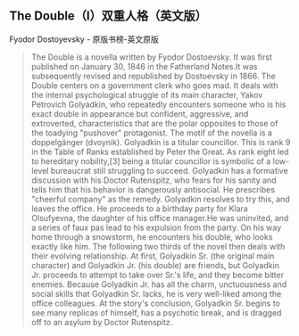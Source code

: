 ## The Double（I）双重人格（英文版）

Fyodor Dostoyevsky  -  原版书榜-英文原版

> The Double is a novella written by Fyodor Dostoevsky. It was first published on January 30, 1846 in the Fatherland Notes.It was subsequently revised and republished by Dostoevsky in 1866. The Double centers on a government clerk who goes mad. It deals with the internal psychological struggle of its main character, Yakov Petrovich Golyadkin, who repeatedly encounters someone who is his exact double in appearance but confident, aggressive, and extroverted, characteristics that are the polar opposites to those of the toadying "pushover" protagonist. The motif of the novella is a doppelgänger (dvoynik). Golyadkin is a titular councillor. This is rank 9 in the Table of Ranks established by Peter the Great. As rank eight led to hereditary nobility,[3] being a titular councillor is symbolic of a low-level bureaucrat still struggling to succeed. Golyadkin has a formative discussion with his Doctor Rutenspitz, who fears for his sanity and tells him that his behavior is dangerously antisocial. He prescribes "cheerful company" as the remedy. Golyadkin resolves to try this, and leaves the office. He proceeds to a birthday party for Klara Olsufyevna, the daughter of his office manager.He was uninvited, and a series of faux pas lead to his expulsion from the party. On his way home through a snowstorm, he encounters his double, who looks exactly like him. The following two thirds of the novel then deals with their evolving relationship. At first, Golyadkin Sr. (the original main character) and Golyadkin Jr. (his double) are friends, but Golyadkin Jr. proceeds to attempt to take over Sr.'s life, and they become bitter enemies. Because Golyadkin Jr. has all the charm, unctuousness and social skills that Golyadkin Sr. lacks, he is very well-liked among the office colleagues. At the story's conclusion, Golyadkin Sr. begins to see many replicas of himself, has a psychotic break, and is dragged off to an asylum by Doctor Rutenspitz.
